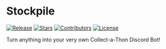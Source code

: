 # Stockpile

[![Release](https://img.shields.io/github/release/WeslayCodes/Stockpile.svg)](https://github.com/WeslayCodes/Stockpile/releases/latest)
[![Stars](https://img.shields.io/github/stars/WeslayCodes/Stockpile.svg)](https://github.com/WeslayCodes/Stockpile/stargazers)
[![Contributors](https://img.shields.io/github/contributors/WeslayCodes/Stockpile.svg)](https://github.com/WeslayCodes/Stockpile/graphs/contributors)
[![License](https://img.shields.io/github/license/WeslayCodes/Stockpile.svg)](https://github.com/WeslayCodes/Stockpile/blob/master/LICENSE)

Turn anything into your very own Collect-a-Thon Discord Bot!